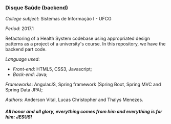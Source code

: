 ### Disque Saúde (backend)

_College subject_: Sistemas de Informação I - UFCG

_Period_: 2017.1

Refactoring of a Health System codebase using appropriated design patterns as a project of a university's course.
In this repository, we have the backend part code.

_Language used_: 
  - _Front-end_: HTML5, CSS3, Javascript;
  - _Back-end_: Java;

_Frameworks_: AngularJS, Spring framework (Spring Boot, Spring MVC and Spring Data JPA);

_Authors_: Anderson Vital, Lucas Christopher and Thalys Menezes.

##### _All honor and all glory, everything comes from him and everything is for him: JESUS!_


